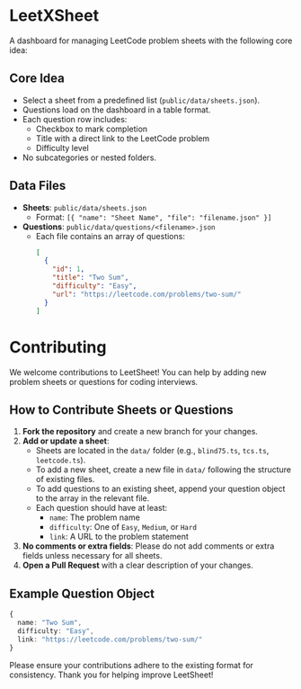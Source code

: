 # LeetXSheet

A dashboard for managing LeetCode problem sheets with the following core idea:

## Core Idea

- Select a sheet from a predefined list (`public/data/sheets.json`).
- Questions load on the dashboard in a table format.
- Each question row includes:
  - Checkbox to mark completion
  - Title with a direct link to the LeetCode problem
  - Difficulty level
- No subcategories or nested folders.

## Data Files

- **Sheets**: `public/data/sheets.json`
  - Format: `[{ "name": "Sheet Name", "file": "filename.json" }]`
- **Questions**: `public/data/questions/<filename>.json`
  - Each file contains an array of questions:
    ```json
    [
      {
        "id": 1,
        "title": "Two Sum",
        "difficulty": "Easy",
        "url": "https://leetcode.com/problems/two-sum/"
      }
    ]
    ```

# Contributing

We welcome contributions to LeetSheet! You can help by adding new problem sheets or questions for coding interviews.

## How to Contribute Sheets or Questions

1. **Fork the repository** and create a new branch for your changes.
2. **Add or update a sheet**:
   - Sheets are located in the `data/` folder (e.g., `blind75.ts`, `tcs.ts`, `leetcode.ts`).
   - To add a new sheet, create a new file in `data/` following the structure of existing files.
   - To add questions to an existing sheet, append your question object to the array in the relevant file.
   - Each question should have at least:
     - `name`: The problem name
     - `difficulty`: One of `Easy`, `Medium`, or `Hard`
     - `link`: A URL to the problem statement
3. **No comments or extra fields**: Please do not add comments or extra fields unless necessary for all sheets.
4. **Open a Pull Request** with a clear description of your changes.

## Example Question Object

```ts
{
  name: "Two Sum",
  difficulty: "Easy",
  link: "https://leetcode.com/problems/two-sum/"
}
```

Please ensure your contributions adhere to the existing format for consistency. Thank you for helping improve LeetSheet!
